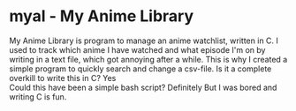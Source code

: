 # myal - My Anime Library

My Anime Library is program to manage an anime watchlist, written in C.
I used to track which anime I have watched and what episode I'm on by writing in
a text file, which got annoying after a while.
This is why I created a simple program to quickly search and change a csv-file.
Is it a complete overkill to write this in C? Yes  
Could this have been a simple bash script? Definitely
But I was bored and writing C is fun.